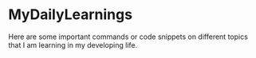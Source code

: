 # MyDailyLearnings
Here are some important commands or code snippets on different topics that I am learning in my developing life.
